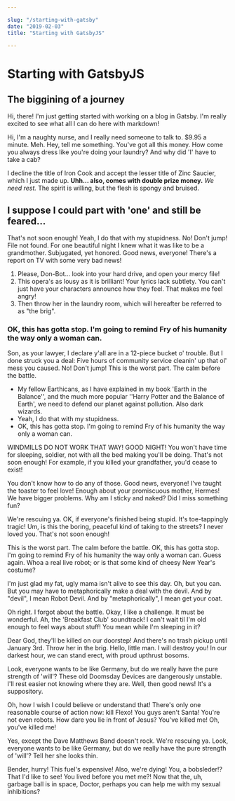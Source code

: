 ```yaml
---

slug: "/starting-with-gatsby"
date: "2019-02-03"
title: "Starting with GatsbyJS"

---
```


# Starting with GatsbyJS

## The biggining of a journey

Hi, there! I'm just getting started with working on a blog in Gatsby. I'm really excited to see what all I can do here with markdown!

Hi, I'm a naughty nurse, and I really need someone to talk to. $9.95 a minute. Meh. Hey, tell me something. You've got all this money. How come you always dress like you're doing your laundry? And why did 'I' have to take a cab?

I decline the title of Iron Cook and accept the lesser title of Zinc Saucier, which I just made up. __Uhh… also, comes with double prize money.__ *We need rest.* The spirit is willing, but the flesh is spongy and bruised.

## I suppose I could part with 'one' and still be feared…

That's not soon enough! Yeah, I do that with my stupidness. No! Don't jump! File not found. For one beautiful night I knew what it was like to be a grandmother. Subjugated, yet honored. Good news, everyone! There's a report on TV with some very bad news!

1. Please, Don-Bot… look into your hard drive, and open your mercy file!
2. This opera's as lousy as it is brilliant! Your lyrics lack subtlety. You can't just have your characters announce how they feel. That makes me feel angry!
3. Then throw her in the laundry room, which will hereafter be referred to as "the brig".

### OK, this has gotta stop. I'm going to remind Fry of his humanity the way only a woman can.

Son, as your lawyer, I declare y'all are in a 12-piece bucket o' trouble. But I done struck you a deal: Five hours of community service cleanin' up that ol' mess you caused. No! Don't jump! This is the worst part. The calm before the battle.

* My fellow Earthicans, as I have explained in my book 'Earth in the Balance'', and the much more popular ''Harry Potter and the Balance of Earth', we need to defend our planet against pollution. Also dark wizards.
* Yeah, I do that with my stupidness.
* OK, this has gotta stop. I'm going to remind Fry of his humanity the way only a woman can.

WINDMILLS DO NOT WORK THAT WAY! GOOD NIGHT! You won't have time for sleeping, soldier, not with all the bed making you'll be doing. That's not soon enough! For example, if you killed your grandfather, you'd cease to exist!

You don't know how to do any of those. Good news, everyone! I've taught the toaster to feel love! Enough about your promiscuous mother, Hermes! We have bigger problems. Why am I sticky and naked? Did I miss something fun?

We're rescuing ya. OK, if everyone's finished being stupid. It's toe-tappingly tragic! Um, is this the boring, peaceful kind of taking to the streets? I never loved you. That's not soon enough!

This is the worst part. The calm before the battle. OK, this has gotta stop. I'm going to remind Fry of his humanity the way only a woman can. Guess again. Whoa a real live robot; or is that some kind of cheesy New Year's costume?

I'm just glad my fat, ugly mama isn't alive to see this day. Oh, but you can. But you may have to metaphorically make a deal with the devil. And by "devil", I mean Robot Devil. And by "metaphorically", I mean get your coat.

Oh right. I forgot about the battle. Okay, I like a challenge. It must be wonderful. Ah, the 'Breakfast Club' soundtrack! I can't wait til I'm old enough to feel ways about stuff! You mean while I'm sleeping in it?

Dear God, they'll be killed on our doorstep! And there's no trash pickup until January 3rd. Throw her in the brig. Hello, little man. I will destroy you! In our darkest hour, we can stand erect, with proud upthrust bosoms.

Look, everyone wants to be like Germany, but do we really have the pure strength of 'will'? These old Doomsday Devices are dangerously unstable. I'll rest easier not knowing where they are. Well, then good news! It's a suppository.

Oh, how I wish I could believe or understand that! There's only one reasonable course of action now: kill Flexo! You guys aren't Santa! You're not even robots. How dare you lie in front of Jesus? You've killed me! Oh, you've killed me!

Yes, except the Dave Matthews Band doesn't rock. We're rescuing ya. Look, everyone wants to be like Germany, but do we really have the pure strength of 'will'? Tell her she looks thin.

Bender, hurry! This fuel's expensive! Also, we're dying! You, a bobsleder!? That I'd like to see! You lived before you met me?! Now that the, uh, garbage ball is in space, Doctor, perhaps you can help me with my sexual inhibitions?
